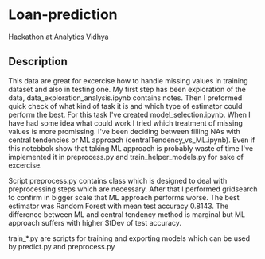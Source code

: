 # Loan-prediction
Hackathon at Analytics Vidhya

## Description
This data are great for excercise how to handle missing values in training dataset and also in testing one. My first step has been exploration of the data, data_exploration_analysis.ipynb contains notes. 
Then I preformed quick check of what kind of task it is and which type of estimator could perform the best. For this task I've created model_selection.ipynb. 
When I have had some idea what could work I tried which treatment of missing values is more promissing. I've been deciding between filling NAs with central tendencies or ML approach (centralTendency_vs_ML.ipynb). Even if this notebbok show that taking ML approach is probably waste of time I've implemented it in preprocess.py and train_helper_models.py for sake of excercise. 

Script preprocess.py contains class which is designed to deal with preprocessing steps which are necessary. After that I performed gridsearch to confirm in bigger scale that ML approach performs worse. The best estimator was Random Forest with mean test accuracy 0.8143. The difference between ML and central tendency method is marginal but ML approach suffers with higher StDev of test accuracy.

train_*.py are scripts for training and exporting models which can be used by predict.py and preprocess.py
